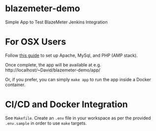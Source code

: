 # blazemeter-demo
Simple App to Test BlazeMeter Jenkins Integration

# For OSX Users
Follow [this guide](https://coolestguidesontheplanet.com/get-apache-mysql-php-and-phpmyadmin-working-on-macos-sierra/) to set up Apache, MySql, and PHP (AMP stack).

Once complete, the app will be available at e.g. http://localhost/~David/blazemeter-demo/app/

Or, if you prefer, you can simply ``make app`` to run the app inside a Docker container.

# CI/CD and Docker Integration
See ``Makefile``. Create an ``.env`` file in your workspace as per the provided ``.env.sample`` in order to use ``make`` targets.
